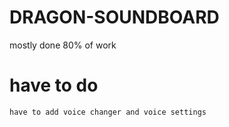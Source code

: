 # DRAGON-SOUNDBOARD

mostly done 80% of work
# have to do
    have to add voice changer and voice settings